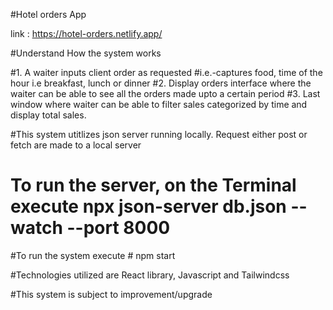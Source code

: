 #Hotel orders App


link : https://hotel-orders.netlify.app/

#Understand How the system works

#1. A waiter inputs client order as requested 
#i.e.-captures food, time of the hour i.e breakfast, lunch or dinner
#2. Display orders interface where the waiter can be able to see all the orders made upto a certain period
#3. Last window where waiter can be able to filter sales categorized by time and display total sales.

#This system utitlizes json server running locally. Request either post or fetch are made to a local server

# To run the server, on the Terminal execute npx json-server db.json --watch --port 8000

#To run the system execute # npm start


#Technologies utilized are React library, Javascript and Tailwindcss

#This system is subject to improvement/upgrade